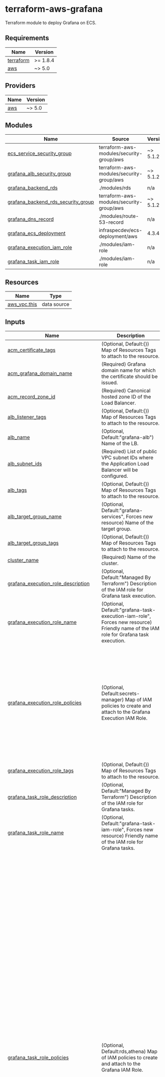 <!-- BEGIN_TF_DOCS -->
# terraform-aws-grafana

Terraform module to deploy Grafana on ECS.

## Requirements

| Name | Version |
|------|---------|
| <a name="requirement_terraform"></a> [terraform](#requirement\_terraform) | >= 1.8.4 |
| <a name="requirement_aws"></a> [aws](#requirement\_aws) | ~> 5.0 |

## Providers

| Name | Version |
|------|---------|
| <a name="provider_aws"></a> [aws](#provider\_aws) | ~> 5.0 |

## Modules

| Name | Source | Version |
|------|--------|---------|
| <a name="module_ecs_service_security_group"></a> [ecs\_service\_security\_group](#module\_ecs\_service\_security\_group) | terraform-aws-modules/security-group/aws | ~> 5.1.2 |
| <a name="module_grafana_alb_security_group"></a> [grafana\_alb\_security\_group](#module\_grafana\_alb\_security\_group) | terraform-aws-modules/security-group/aws | ~> 5.1.2 |
| <a name="module_grafana_backend_rds"></a> [grafana\_backend\_rds](#module\_grafana\_backend\_rds) | ./modules/rds | n/a |
| <a name="module_grafana_backend_rds_security_group"></a> [grafana\_backend\_rds\_security\_group](#module\_grafana\_backend\_rds\_security\_group) | terraform-aws-modules/security-group/aws | ~> 5.1.2 |
| <a name="module_grafana_dns_record"></a> [grafana\_dns\_record](#module\_grafana\_dns\_record) | ./modules/route-53-record | n/a |
| <a name="module_grafana_ecs_deployment"></a> [grafana\_ecs\_deployment](#module\_grafana\_ecs\_deployment) | infraspecdev/ecs-deployment/aws | 4.3.4 |
| <a name="module_grafana_execution_iam_role"></a> [grafana\_execution\_iam\_role](#module\_grafana\_execution\_iam\_role) | ./modules/iam-role | n/a |
| <a name="module_grafana_task_iam_role"></a> [grafana\_task\_iam\_role](#module\_grafana\_task\_iam\_role) | ./modules/iam-role | n/a |

## Resources

| Name | Type |
|------|------|
| [aws_vpc.this](https://registry.terraform.io/providers/hashicorp/aws/latest/docs/data-sources/vpc) | data source |

## Inputs

| Name | Description | Type | Default | Required |
|------|-------------|------|---------|:--------:|
| <a name="input_acm_certificate_tags"></a> [acm\_certificate\_tags](#input\_acm\_certificate\_tags) | (Optional, Default:{}) Map of Resources Tags to attach to the resource. | `map(string)` | `{}` | no |
| <a name="input_acm_grafana_domain_name"></a> [acm\_grafana\_domain\_name](#input\_acm\_grafana\_domain\_name) | (Required) Grafana domain name for which the certificate should be issued. | `string` | n/a | yes |
| <a name="input_acm_record_zone_id"></a> [acm\_record\_zone\_id](#input\_acm\_record\_zone\_id) | (Required) Canonical hosted zone ID of the Load Balancer. | `string` | n/a | yes |
| <a name="input_alb_listener_tags"></a> [alb\_listener\_tags](#input\_alb\_listener\_tags) | (Optional, Default:{}) Map of Resources Tags to attach to the resource. | `map(string)` | `{}` | no |
| <a name="input_alb_name"></a> [alb\_name](#input\_alb\_name) | (Optional, Default:"grafana-alb") Name of the LB. | `string` | `"grafana-alb"` | no |
| <a name="input_alb_subnet_ids"></a> [alb\_subnet\_ids](#input\_alb\_subnet\_ids) | (Required) List of public VPC subnet IDs where the Application Load Balancer will be configured. | `list(string)` | n/a | yes |
| <a name="input_alb_tags"></a> [alb\_tags](#input\_alb\_tags) | (Optional, Default:{}) Map of Resources Tags to attach to the resource. | `map(string)` | `{}` | no |
| <a name="input_alb_target_group_name"></a> [alb\_target\_group\_name](#input\_alb\_target\_group\_name) | (Optional, Default:"grafana-services", Forces new resource) Name of the target group. | `string` | `"grafana-services"` | no |
| <a name="input_alb_target_group_tags"></a> [alb\_target\_group\_tags](#input\_alb\_target\_group\_tags) | (Optional, Default:{}) Map of Resources Tags to attach to the resource. | `map(string)` | `{}` | no |
| <a name="input_cluster_name"></a> [cluster\_name](#input\_cluster\_name) | (Required) Name of the cluster. | `string` | n/a | yes |
| <a name="input_grafana_execution_role_description"></a> [grafana\_execution\_role\_description](#input\_grafana\_execution\_role\_description) | (Optional, Default:"Managed By Terraform") Description of the IAM role for Grafana task execution. | `string` | `"Managed By Terraform"` | no |
| <a name="input_grafana_execution_role_name"></a> [grafana\_execution\_role\_name](#input\_grafana\_execution\_role\_name) | (Optional, Default:"grafana-task-execution-iam-role", Forces new resource) Friendly name of the IAM role for Grafana task execution. | `string` | `"grafana-task-execution-iam-role"` | no |
| <a name="input_grafana_execution_role_policies"></a> [grafana\_execution\_role\_policies](#input\_grafana\_execution\_role\_policies) | (Optional, Default:secrets-manager) Map of IAM policies to create and attach to the Grafana Execution IAM Role. | <pre>map(<br>    object({<br>      name        = string<br>      description = optional(string, null)<br>      policy = object({<br>        Version = optional(string, "2012-10-17")<br>        Statement = list(<br>          object({<br>            Sid      = optional(string)<br>            Effect   = string<br>            Resource = string<br>            Action   = optional(list(string), [])<br>          })<br>        )<br>      })<br>      tags = optional(map(string), {})<br>    })<br>  )</pre> | <pre>{<br>  "secrets-manager": {<br>    "description": "Allow access to Secrets Manager",<br>    "name": "grafana-execution-role-secrets-manager",<br>    "policy": {<br>      "Statement": [<br>        {<br>          "Action": [<br>            "secretsmanager:*"<br>          ],<br>          "Effect": "Allow",<br>          "Resource": "*",<br>          "Sid": "AllowSecretsManagerFullAccess"<br>        }<br>      ]<br>    }<br>  }<br>}</pre> | no |
| <a name="input_grafana_execution_role_tags"></a> [grafana\_execution\_role\_tags](#input\_grafana\_execution\_role\_tags) | (Optional, Default:{}) Map of Resources Tags to attach to the resource. | `map(string)` | `{}` | no |
| <a name="input_grafana_task_role_description"></a> [grafana\_task\_role\_description](#input\_grafana\_task\_role\_description) | (Optional, Default:"Managed By Terraform") Description of the IAM role for Grafana tasks. | `string` | `"Managed By Terraform"` | no |
| <a name="input_grafana_task_role_name"></a> [grafana\_task\_role\_name](#input\_grafana\_task\_role\_name) | (Optional, Default:"grafana-task-iam-role", Forces new resource) Friendly name of the IAM role for Grafana tasks. | `string` | `"grafana-task-iam-role"` | no |
| <a name="input_grafana_task_role_policies"></a> [grafana\_task\_role\_policies](#input\_grafana\_task\_role\_policies) | (Optional, Default:rds,athena) Map of IAM policies to create and attach to the Grafana IAM Role. | <pre>map(<br>    object({<br>      name        = string<br>      description = optional(string, null)<br>      policy = object({<br>        Version = optional(string, "2012-10-17")<br>        Statement = list(<br>          object({<br>            Sid      = optional(string)<br>            Effect   = string<br>            Resource = string<br>            Action   = optional(list(string), [])<br>          })<br>        )<br>      })<br>      tags = optional(map(string), {})<br>    })<br>  )</pre> | <pre>{<br>  "athena": {<br>    "description": "Allow access to Athena",<br>    "name": "grafana-task-iam-role-athena",<br>    "policy": {<br>      "Statement": [<br>        {<br>          "Action": [<br>            "athena:*"<br>          ],<br>          "Effect": "Allow",<br>          "Resource": "*",<br>          "Sid": "AllowAthenaFullAccess"<br>        },<br>        {<br>          "Action": [<br>            "glue:CreateDatabase",<br>            "glue:DeleteDatabase",<br>            "glue:GetDatabase",<br>            "glue:GetDatabases",<br>            "glue:UpdateDatabase",<br>            "glue:CreateTable",<br>            "glue:DeleteTable",<br>            "glue:BatchDeleteTable",<br>            "glue:UpdateTable",<br>            "glue:GetTable",<br>            "glue:GetTables",<br>            "glue:BatchCreatePartition",<br>            "glue:CreatePartition",<br>            "glue:DeletePartition",<br>            "glue:BatchDeletePartition",<br>            "glue:UpdatePartition",<br>            "glue:GetPartition",<br>            "glue:GetPartitions",<br>            "glue:BatchGetPartition",<br>            "glue:StartColumnStatisticsTaskRun",<br>            "glue:GetColumnStatisticsTaskRun",<br>            "glue:GetColumnStatisticsTaskRuns",<br>            "glue:GetCatalogImportStatus"<br>          ],<br>          "Effect": "Allow",<br>          "Resource": "*",<br>          "Sid": "AllowGlueFullAccess"<br>        }<br>      ]<br>    }<br>  },<br>  "rds": {<br>    "description": "Allow access to RDS",<br>    "name": "grafana-task-iam-role-rds",<br>    "policy": {<br>      "Statement": [<br>        {<br>          "Action": [<br>            "rds:*"<br>          ],<br>          "Effect": "Allow",<br>          "Resource": "*",<br>          "Sid": "AllowRDSFullAccess"<br>        }<br>      ]<br>    }<br>  }<br>}</pre> | no |
| <a name="input_grafana_task_role_tags"></a> [grafana\_task\_role\_tags](#input\_grafana\_task\_role\_tags) | (Optional, Default:{}) Map of Resources Tags to attach to the resource. | `map(string)` | `{}` | no |
| <a name="input_rds_allocated_storage"></a> [rds\_allocated\_storage](#input\_rds\_allocated\_storage) | (Optional, Default:10) The allocated storage in gibibytes. | `number` | `10` | no |
| <a name="input_rds_db_parameter_group_description"></a> [rds\_db\_parameter\_group\_description](#input\_rds\_db\_parameter\_group\_description) | (Optional, Default:"Managed By Terraform", Forces new resource) The description of the DB parameter group. | `string` | `"Managed By Terraform"` | no |
| <a name="input_rds_db_parameter_group_family"></a> [rds\_db\_parameter\_group\_family](#input\_rds\_db\_parameter\_group\_family) | (Optional, Default:"postgres16", Forces new resource) The description of the DB parameter group. | `string` | `"postgres16"` | no |
| <a name="input_rds_db_parameter_group_name"></a> [rds\_db\_parameter\_group\_name](#input\_rds\_db\_parameter\_group\_name) | (Optional, Default:"grafana-rds-parameter-group", Forces new resource) The name of the DB parameter group. | `string` | `"grafana-rds-parameter-group"` | no |
| <a name="input_rds_db_parameter_group_parameters"></a> [rds\_db\_parameter\_group\_parameters](#input\_rds\_db\_parameter\_group\_parameters) | (Optional, Default:[]) The DB parameters to apply. | <pre>list(<br>    object({<br>      name         = string<br>      value        = string<br>      apply_method = optional(string)<br>    })<br>  )</pre> | <pre>[<br>  {<br>    "apply_method": "immediate",<br>    "name": "rds.force_ssl",<br>    "value": "0"<br>  }<br>]</pre> | no |
| <a name="input_rds_db_parameter_group_tags"></a> [rds\_db\_parameter\_group\_tags](#input\_rds\_db\_parameter\_group\_tags) | (Optional, Default:{}) Map of Resources Tags to attach to the resource. | `map(string)` | `{}` | no |
| <a name="input_rds_db_subnet_group_description"></a> [rds\_db\_subnet\_group\_description](#input\_rds\_db\_subnet\_group\_description) | (Optional, Default:"Managed By Terraform", Forces new resource) The description of the DB subnet group. | `string` | `"Managed By Terraform"` | no |
| <a name="input_rds_db_subnet_group_name"></a> [rds\_db\_subnet\_group\_name](#input\_rds\_db\_subnet\_group\_name) | (Optional, Default:"grafana-rds-subnet-group", Forces new resource) The name of the DB subnet group. | `string` | `"grafana-rds-subnet-group"` | no |
| <a name="input_rds_db_subnet_group_subnet_ids"></a> [rds\_db\_subnet\_group\_subnet\_ids](#input\_rds\_db\_subnet\_group\_subnet\_ids) | (Required) A list of VPC subnet IDs. | `list(string)` | n/a | yes |
| <a name="input_rds_db_subnet_group_tags"></a> [rds\_db\_subnet\_group\_tags](#input\_rds\_db\_subnet\_group\_tags) | (Optional, Default:{}) Map of Resources Tags to attach to the resource. | `map(string)` | `{}` | no |
| <a name="input_rds_identifier"></a> [rds\_identifier](#input\_rds\_identifier) | (Optional, Default:"grafana-backend") The name of the Postgres RDS instance. | `string` | `"grafana-backend"` | no |
| <a name="input_rds_instance_class"></a> [rds\_instance\_class](#input\_rds\_instance\_class) | (Optional, Default:"db.t3.micro") The instance type of the Postgres RDS instance. | `string` | `"db.t3.micro"` | no |
| <a name="input_rds_postgres_engine_version"></a> [rds\_postgres\_engine\_version](#input\_rds\_postgres\_engine\_version) | (Optional, Default:"16.3") The Postgres engine version to use. | `string` | `"16.3"` | no |
| <a name="input_rds_tags"></a> [rds\_tags](#input\_rds\_tags) | (Optional, Default:{}) Map of Resources Tags to attach to the resource. | `map(string)` | `{}` | no |
| <a name="input_rds_username"></a> [rds\_username](#input\_rds\_username) | (Optional, Default:"grafana\_admin") Username for the master DB user. | `string` | `"grafana_admin"` | no |
| <a name="input_s3_bucket_name"></a> [s3\_bucket\_name](#input\_s3\_bucket\_name) | (Optional, Default:"grafana-services-alb-logs", Forces new resource) Name of the bucket where the Grafana ALB logs will be stored. | `string` | `"grafana-services-alb-logs"` | no |
| <a name="input_s3_bucket_tags"></a> [s3\_bucket\_tags](#input\_s3\_bucket\_tags) | (Optional, Default:{}) Map of Resources Tags to attach to the resource. | `map(string)` | `{}` | no |
| <a name="input_service_desired_count"></a> [service\_desired\_count](#input\_service\_desired\_count) | (Optional, Default:3) Desired number of tasks to run in the ECS Service. | `number` | `3` | no |
| <a name="input_service_name"></a> [service\_name](#input\_service\_name) | (Optional, Default:grafana) Name of the ECS Service. | `string` | `"grafana"` | no |
| <a name="input_service_subnet_ids"></a> [service\_subnet\_ids](#input\_service\_subnet\_ids) | (Required) List of VPC subnet IDs where the infrastructure will be configured. | `list(string)` | n/a | yes |
| <a name="input_service_tags"></a> [service\_tags](#input\_service\_tags) | (Optional, Default:{}) Map of Resources Tags to attach to the resource. | `map(string)` | `{}` | no |
| <a name="input_task_definition_family"></a> [task\_definition\_family](#input\_task\_definition\_family) | (Optional, Default:"grafana") A unique name for your task definition. | `string` | `"grafana"` | no |
| <a name="input_task_definition_grafana_image_version"></a> [task\_definition\_grafana\_image\_version](#input\_task\_definition\_grafana\_image\_version) | (Optional, Default:11.1.2) Version tag to use with the Grafana docker image. | `string` | `"11.1.2"` | no |
| <a name="input_task_definition_tags"></a> [task\_definition\_tags](#input\_task\_definition\_tags) | (Optional, Default:{}) Map of Resources Tags to attach to the resource. | `map(string)` | `{}` | no |
| <a name="input_vpc_id"></a> [vpc\_id](#input\_vpc\_id) | (Required) The ID of the VPC. | `string` | n/a | yes |

## Outputs

| Name | Description |
|------|-------------|
| <a name="output_acm_certificate_arn"></a> [acm\_certificate\_arn](#output\_acm\_certificate\_arn) | ARN of the ACM certificate for Grafana endpoint. |
| <a name="output_acm_certificate_id"></a> [acm\_certificate\_id](#output\_acm\_certificate\_id) | Identifier of the ACM certificate for Grafana endpoint. |
| <a name="output_acm_certificate_validation_id"></a> [acm\_certificate\_validation\_id](#output\_acm\_certificate\_validation\_id) | Identifier of the Grafana endpoint ACM certificate validation resource. |
| <a name="output_acm_route53_record_id"></a> [acm\_route53\_record\_id](#output\_acm\_route53\_record\_id) | Identifier of the Route53 Record for validation of the Grafana endpoint ACM certificate. |
| <a name="output_alb_arn"></a> [alb\_arn](#output\_alb\_arn) | ARN of the Grafana load balancer. |
| <a name="output_alb_dns_name"></a> [alb\_dns\_name](#output\_alb\_dns\_name) | DNS name of the Grafana load balancer. |
| <a name="output_alb_listener_arn"></a> [alb\_listener\_arn](#output\_alb\_listener\_arn) | ARN of the Listener for Grafana services. |
| <a name="output_alb_listener_id"></a> [alb\_listener\_id](#output\_alb\_listener\_id) | Identifier of the Listener for Grafana services. |
| <a name="output_alb_target_group_arn"></a> [alb\_target\_group\_arn](#output\_alb\_target\_group\_arn) | ARN of the Target Group of Grafana services. |
| <a name="output_alb_target_group_id"></a> [alb\_target\_group\_id](#output\_alb\_target\_group\_id) | Identifier of the Target Group of Grafana services. |
| <a name="output_alb_zone_id"></a> [alb\_zone\_id](#output\_alb\_zone\_id) | Canonical hosted zone ID of the Grafana Load Balancer. |
| <a name="output_ecs_service_security_group_arn"></a> [ecs\_service\_security\_group\_arn](#output\_ecs\_service\_security\_group\_arn) | ARN of the Grafana ECS Service Security Group. |
| <a name="output_ecs_service_security_group_id"></a> [ecs\_service\_security\_group\_id](#output\_ecs\_service\_security\_group\_id) | Identifier of the Grafana ECS Service Security Group. |
| <a name="output_grafana_alb_security_group_arn"></a> [grafana\_alb\_security\_group\_arn](#output\_grafana\_alb\_security\_group\_arn) | ARN of the Grafana ALB Security Group. |
| <a name="output_grafana_alb_security_group_id"></a> [grafana\_alb\_security\_group\_id](#output\_grafana\_alb\_security\_group\_id) | Identifier of the Grafana ALB Security Group. |
| <a name="output_grafana_backend_rds_security_group_arn"></a> [grafana\_backend\_rds\_security\_group\_arn](#output\_grafana\_backend\_rds\_security\_group\_arn) | ARN of the Grafana Backend RDS Security Group. |
| <a name="output_grafana_backend_rds_security_group_id"></a> [grafana\_backend\_rds\_security\_group\_id](#output\_grafana\_backend\_rds\_security\_group\_id) | Identifier of the Grafana Backend RDS Security Group. |
| <a name="output_grafana_ecs_service_arn"></a> [grafana\_ecs\_service\_arn](#output\_grafana\_ecs\_service\_arn) | ARN that identifies the Grafana ECS service. |
| <a name="output_grafana_ecs_task_definition_arn"></a> [grafana\_ecs\_task\_definition\_arn](#output\_grafana\_ecs\_task\_definition\_arn) | Full ARN of the Grafana ECS Task Definition. |
| <a name="output_grafana_execution_iam_role_arn"></a> [grafana\_execution\_iam\_role\_arn](#output\_grafana\_execution\_iam\_role\_arn) | Amazon Resource Name (ARN) specifying the Grafana Execution IAM role. |
| <a name="output_grafana_execution_iam_role_id"></a> [grafana\_execution\_iam\_role\_id](#output\_grafana\_execution\_iam\_role\_id) | Name of the Grafana Execution IAM role. |
| <a name="output_grafana_execution_iam_role_policies_arns"></a> [grafana\_execution\_iam\_role\_policies\_arns](#output\_grafana\_execution\_iam\_role\_policies\_arns) | Map of IAM Policies ARNs created and attached with the Grafana Execution IAM role. |
| <a name="output_grafana_execution_iam_role_policies_ids"></a> [grafana\_execution\_iam\_role\_policies\_ids](#output\_grafana\_execution\_iam\_role\_policies\_ids) | Map of IAM Policies Identifiers created and attached with the Grafana Execution IAM role. |
| <a name="output_grafana_task_iam_role_arn"></a> [grafana\_task\_iam\_role\_arn](#output\_grafana\_task\_iam\_role\_arn) | Amazon Resource Name (ARN) specifying the Grafana Task IAM role. |
| <a name="output_grafana_task_iam_role_id"></a> [grafana\_task\_iam\_role\_id](#output\_grafana\_task\_iam\_role\_id) | Name of the Grafana Task IAM role. |
| <a name="output_grafana_task_iam_role_policies_arns"></a> [grafana\_task\_iam\_role\_policies\_arns](#output\_grafana\_task\_iam\_role\_policies\_arns) | Map of IAM Policies ARNs created and attached with the Grafana Task IAM role. |
| <a name="output_grafana_task_iam_role_policies_ids"></a> [grafana\_task\_iam\_role\_policies\_ids](#output\_grafana\_task\_iam\_role\_policies\_ids) | Map of IAM Policies Identifiers created and attached with the Grafana Task IAM role. |
| <a name="output_rds_arn"></a> [rds\_arn](#output\_rds\_arn) | The ARN of the Grafana RDS instance. |
| <a name="output_rds_db_parameter_group_arn"></a> [rds\_db\_parameter\_group\_arn](#output\_rds\_db\_parameter\_group\_arn) | The ARN of the db parameter group attached with Grafana RDS. |
| <a name="output_rds_db_parameter_group_id"></a> [rds\_db\_parameter\_group\_id](#output\_rds\_db\_parameter\_group\_id) | The db parameter group name to use with the Grafana RDS. |
| <a name="output_rds_db_subnet_group_arn"></a> [rds\_db\_subnet\_group\_arn](#output\_rds\_db\_subnet\_group\_arn) | The ARN of the db subnet group attached with Grafana RDS. |
| <a name="output_rds_db_subnet_group_id"></a> [rds\_db\_subnet\_group\_id](#output\_rds\_db\_subnet\_group\_id) | The db subnet group name to use with the Grafana RDS. |
| <a name="output_rds_endpoint"></a> [rds\_endpoint](#output\_rds\_endpoint) | The Grafana RDS connection endpoint in `address:port` format. |
| <a name="output_rds_id"></a> [rds\_id](#output\_rds\_id) | Grafana RDS DBI resource ID. |
| <a name="output_rds_master_user_secret"></a> [rds\_master\_user\_secret](#output\_rds\_master\_user\_secret) | Details of the secret containing the database master password for Grafana RDS. |
| <a name="output_s3_bucket_arn"></a> [s3\_bucket\_arn](#output\_s3\_bucket\_arn) | ARN of the bucket where the Grafana ALB logs will be stored. |
| <a name="output_s3_bucket_id"></a> [s3\_bucket\_id](#output\_s3\_bucket\_id) | Name of the bucket where the Grafana ALB logs will be stored. |
<!-- END_TF_DOCS -->
